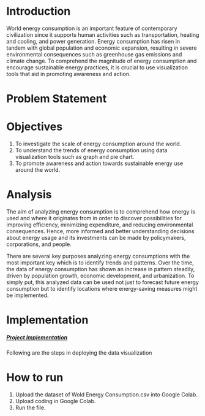 
# Introduction 

World energy consumption is an important feature of contemporary civilization since it supports human activities such as transportation, heating and cooling, and power generation. Energy consumption has risen in tandem with global population and economic expansion, resulting in severe environmental consequences such as greenhouse gas emissions and climate change. To comprehend the magnitude of energy consumption and encourage sustainable energy practices, it is crucial to use visualization tools that aid in promoting awareness and action.

# Problem Statement

# Objectives
1) To investigate the scale of energy consumption around the world.
2) To understand the trends of energy consumption using data visualization tools such as graph and pie chart.
3) To promote awareness and action towards sustainable energy use around the world.

# Analysis
The aim of analyzing energy consumption is to comprehend how energy is used and where it originates from in order to discover possibilities for improving efficiency, minimizing expenditure, and reducing environmental consequences. Hence, more informed and better understanding decisions about energy usage and its investments can be made by policymakers, corporations, and people.

There are several key purposes analyzing energy consumptions with the most important key which is to identify trends and patterns. Over the time, the data of energy consumption has shown an increase in pattern steadily, driven by population growth, economic development, and urbanization. To simply put, this analyzed data can be used not just to forecast future energy consumption but to identify locations where energy-saving measures might be implemented.


# Implementation
##### [Project Implementation](Implementation/Implementation.md)
Following are the steps in deploying the data visualization 

# How to run
1) Upload the dataset of Wold Energy Consumption.csv into Google Colab.
2) Upload coding in Google Colab.
3) Run the file.

